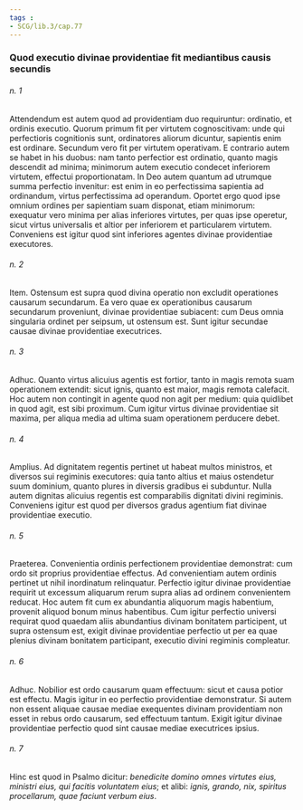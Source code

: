```yaml
---
tags : 
- SCG/lib.3/cap.77
---
```


### Quod executio divinae providentiae fit mediantibus causis secundis

###### n. 1
Attendendum est autem quod ad providentiam duo requiruntur: ordinatio, et ordinis executio. Quorum primum fit per virtutem cognoscitivam: unde qui perfectioris cognitionis sunt, ordinatores aliorum dicuntur, sapientis enim est ordinare. Secundum vero fit per virtutem operativam. E contrario autem se habet in his duobus: nam tanto perfectior est ordinatio, quanto magis descendit ad minima; minimorum autem executio condecet inferiorem virtutem, effectui proportionatam. In Deo autem quantum ad utrumque summa perfectio invenitur: est enim in eo perfectissima sapientia ad ordinandum, virtus perfectissima ad operandum. Oportet ergo quod ipse omnium ordines per sapientiam suam disponat, etiam minimorum: exequatur vero minima per alias inferiores virtutes, per quas ipse operetur, sicut virtus universalis et altior per inferiorem et particularem virtutem. Conveniens est igitur quod sint inferiores agentes divinae providentiae executores.

###### n. 2
Item. Ostensum est supra quod divina operatio non excludit operationes causarum secundarum. Ea vero quae ex operationibus causarum secundarum proveniunt, divinae providentiae subiacent: cum Deus omnia singularia ordinet per seipsum, ut ostensum est. Sunt igitur secundae causae divinae providentiae executrices.

###### n. 3
Adhuc. Quanto virtus alicuius agentis est fortior, tanto in magis remota suam operationem extendit: sicut ignis, quanto est maior, magis remota calefacit. Hoc autem non contingit in agente quod non agit per medium: quia quidlibet in quod agit, est sibi proximum. Cum igitur virtus divinae providentiae sit maxima, per aliqua media ad ultima suam operationem perducere debet.

###### n. 4
Amplius. Ad dignitatem regentis pertinet ut habeat multos ministros, et diversos sui regiminis executores: quia tanto altius et maius ostendetur suum dominium, quanto plures in diversis gradibus ei subduntur. Nulla autem dignitas alicuius regentis est comparabilis dignitati divini regiminis. Conveniens igitur est quod per diversos gradus agentium fiat divinae providentiae executio.

###### n. 5
Praeterea. Convenientia ordinis perfectionem providentiae demonstrat: cum ordo sit proprius providentiae effectus. Ad convenientiam autem ordinis pertinet ut nihil inordinatum relinquatur. Perfectio igitur divinae providentiae requirit ut excessum aliquarum rerum supra alias ad ordinem convenientem reducat. Hoc autem fit cum ex abundantia aliquorum magis habentium, provenit aliquod bonum minus habentibus. Cum igitur perfectio universi requirat quod quaedam aliis abundantius divinam bonitatem participent, ut supra ostensum est, exigit divinae providentiae perfectio ut per ea quae plenius divinam bonitatem participant, executio divini regiminis compleatur.

###### n. 6
Adhuc. Nobilior est ordo causarum quam effectuum: sicut et causa potior est effectu. Magis igitur in eo perfectio providentiae demonstratur. Si autem non essent aliquae causae mediae exequentes divinam providentiam non esset in rebus ordo causarum, sed effectuum tantum. Exigit igitur divinae providentiae perfectio quod sint causae mediae executrices ipsius.

###### n. 7
Hinc est quod in Psalmo dicitur: *benedicite domino omnes virtutes eius, ministri eius, qui facitis voluntatem eius*; et alibi: *ignis, grando, nix, spiritus procellarum, quae faciunt verbum eius*.

